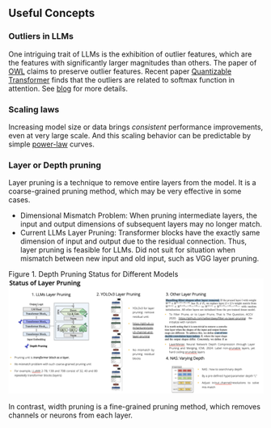 ##  Useful Concepts  

### Outliers in LLMs

One  intriguing trait of LLMs is the exhibition of outlier features, which are the features with significantly
larger magnitudes than others. The paper of [OWL](https://arxiv.org/abs/2310.05175) claims to preserve outlier features.
Recent paper [Quantizable Transformer](https://arxiv.org/abs/2306.12929) finds that the outliers are related to softmax function in attention. See [blog](https://www.evanmiller.org/attention-is-off-by-one.html) for more details.


### Scaling laws
Increasing
model size or data brings _consistent_ performance improvements, even at very large scale. And this scaling behavior can be predictable by simple [power-law](https://arxiv.org/abs/2001.08361) curves. 

### Layer or Depth pruning
Layer pruning is a technique to remove entire layers from the model. It is a coarse-grained pruning method, which may be very effective in some cases.

- Dimensional Mismatch Problem:  When pruning intermediate layers, the input and output dimensions of subsequent layers may no longer match. 
- Current LLMs Layer Pruning: Transformer blocks have the exactly same dimension of input  and output due to the residual connection. Thus, layer pruning is feasible for LLMs.
 Did not suit for situation when mismatch between new input and old input, such as VGG layer pruning.
<div align="left"><figcaption>Figure 1. Depth Pruning Status for Different Models</figcaption><img src='./figs/Status_Layer_Pruning.png' width=1050 alt=''> </img></div> 

In contrast, width pruning is a fine-grained pruning method, which removes channels or neurons from each layer.